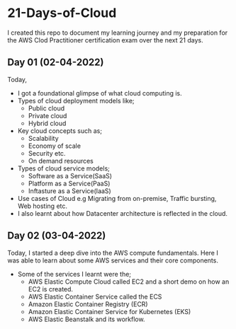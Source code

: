 # 21-Days-of-Cloud
I created this repo to document my learning journey and my preparation for the AWS Clod Practitioner certification exam over the next 21 days.

## Day 01 (02-04-2022)
Today, 
- I got a foundational glimpse of what cloud computing is.
- Types of cloud deployment models like;
  - Public cloud
  - Private cloud
  - Hybrid cloud
- Key cloud concepts such as;
  - Scalability
  - Economy of scale
  - Security etc.
  - On demand resources
- Types of cloud service models;
  - Software as a Service(SaaS)
  - Platform as a Service(PaaS)
  - Inftasture as a Service(IaaS)
- Use cases of Cloud e.g Migrating from on-premise, Traffic bursting, Web hosting etc.
- I also learnt about how Datacenter architecture is reflected in the cloud.

## Day 02 (03-04-2022)
Today, I started a deep dive into the AWS compute fundamentals. Here I was able to learn about some AWS services and their core components. 
- Some of the services I learnt were the;
  - AWS Elastic Compute Cloud called EC2 and a short demo on how an EC2 is created.
  - AWS Elastic Container Service called the ECS
  - Amazon Elastic Container Registry (ECR) 
  - Amazon Elastic Container Service for Kubernetes (EKS)
  - AWS Elastic Beanstalk and its workflow.
